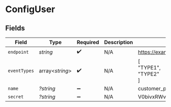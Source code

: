 # ConfigUser


## Fields

| Field                            | Type                             | Required                         | Description                      | Example                          |
| -------------------------------- | -------------------------------- | -------------------------------- | -------------------------------- | -------------------------------- |
| `endpoint`                       | *string*                         | :heavy_check_mark:               | N/A                              | https://example.com              |
| `eventTypes`                     | array<*string*>                  | :heavy_check_mark:               | N/A                              | [<br/>"TYPE1",<br/>"TYPE2"<br/>] |
| `name`                           | *?string*                        | :heavy_minus_sign:               | N/A                              | customer_payment                 |
| `secret`                         | *?string*                        | :heavy_minus_sign:               | N/A                              | V0bivxRWveaoz08afqjU6Ko/jwO0Cb+3 |